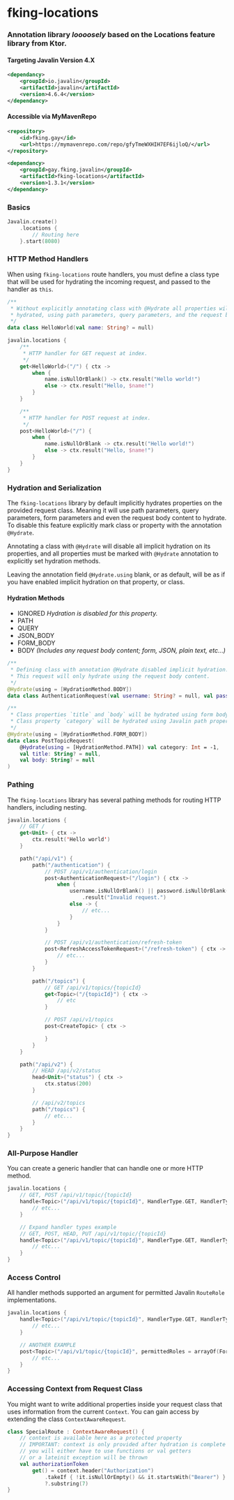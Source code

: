 # fking-locations

### Annotation library _loooosely_ based on the Locations feature library from Ktor.

#### Targeting Javalin Version 4.X

```xml
<dependancy>
    <groupId>io.javalin</groupId>
    <artifactId>javalin</artifactId>
    <version>4.6.4</version>
</dependancy>
```

#### Accessible via MyMavenRepo
```xml
<repository>
    <id>fking.gay</id>
    <url>https://mymavenrepo.com/repo/gfyTmeWXHIH7EF6ijloQ/</url>
</repository>
```

```xml
<dependancy>
    <groupId>gay.fking.javalin</groupId>
    <artifactId>fking-locations</artifactId>
    <version>1.3.1</version>
</dependancy>
```

### Basics

```kotlin
Javalin.create()
    .locations {
        // Routing here
    }.start(8080)
```

### HTTP Method Handlers

When using `fking-locations` route handlers, you must define a class type that will be used for hydrating the incoming
request, and passed to the handler as `this`.

```kotlin
/**
 * Without explicitly annotating class with @Hydrate all properties will be implicitly
 * hydrated, using path parameters, query parameters, and the request body.
 */
data class HelloWorld(val name: String? = null)

javalin.locations {
    /**
     * HTTP handler for GET request at index.
     */
    get<HelloWorld>("/") { ctx ->
        when {
            name.isNullOrBlank() -> ctx.result("Hello world!")
            else -> ctx.result("Hello, $name!")
        }
    }

    /**
     * HTTP handler for POST request at index.
     */
    post<HelloWorld>("/") {
        when {
            name.isNullOrBlank -> ctx.result("Hello world!")
            else -> ctx.result("Hello, $name!")
        }
    }
}
```

### Hydration and Serialization

The `fking-locations` library by default implicitly hydrates properties on the provided request class.
Meaning it will use path parameters, query parameters, form parameters and even the request body content to hydrate.
To disable this feature explicitly mark class or property with the annotation `@Hydrate`.

Annotating a class with `@Hydrate` will disable all implicit hydration on its properties,
and all properties must be marked with `@Hydrate` annotation to explicitly set hydration methods.

Leaving the annotation field `@Hydrate.using` blank, or as default, will be as if you have enabled implicit hydration on
that property, or class.

#### Hydration Methods

- IGNORED _Hydration is disabled for this property._
- PATH
- QUERY
- JSON_BODY
- FORM_BODY
- BODY _(Includes any request body content; form, JSON, plain text, etc...)_

```kotlin
/**
 * Defining class with annotation @Hydrate disabled implicit hydration.
 * This request will only hydrate using the request body content.
 */
@Hydrate(using = [HydrationMethod.BODY])
data class AuthenticationRequest(val username: String? = null, val password: String? = null)
```

```kotlin
/**
 * Class properties `title` and `body` will be hydrated using form body content.
 * Class property `category` will be hydrated using Javalin path properties.
 */
@Hydrate(using = [HydrationMethod.FORM_BODY])
data class PostTopicRequest(
    @Hydrate(using = [HydrationMethod.PATH]) val category: Int = -1,
    val title: String? = null,
    val body: String? = null
)
```

### Pathing

The `fking-locations` library has several pathing methods for routing HTTP handlers, including nesting.

```kotlin
javalin.locations {
    // GET /
    get<Unit> { ctx ->
        ctx.result('Hello world')
    }

    path("/api/v1") {
        path("/authentication") {
            // POST /api/v1/authentication/login
            post<AuthenticationRequest>("/login") { ctx ->
                when {
                    username.isNullOrBlank() || password.isNullOrBlank() -> ctx.statusCode(400)
                        .result("Invalid request.")
                    else -> {
                        // etc...
                    }
                }
            }

            // POST /api/v1/authentication/refresh-token
            post<RefreshAccessTokenRequest>("/refresh-token") { ctx ->
                // etc...
            }
        }

        path("/topics") {
            // GET /api/v1/topics/{topicId}
            get<Topic>("/{topicId}") { ctx ->
                // etc
            }

            // POST /api/v1/topics
            post<CreateTopic> { ctx ->

            }
        }
    }

    path("/api/v2") {
        // HEAD /api/v2/status
        head<Unit>("status") { ctx ->
            ctx.status(200)
        }

        // /api/v2/topics
        path("/topics") {
            // etc...
        }
    }
}
```

### All-Purpose Handler

You can create a generic handler that can handle one or more HTTP method.

```kotlin
javalin.locations {
    // GET, POST /api/v1/topic/{topicId}
    handle<Topic>("/api/v1/topic/{topicId}", HandlerType.GET, HandlerType.POST) { ctx ->
        // etc...
    }

    // Expand handler types example
    // GET, POST, HEAD, PUT /api/v1/topic/{topicId}
    handle<Topic>("/api/v1/topic/{topicId}", HandlerType.GET, HandlerType.POST, HandlerType.HEAD, HandlerType.PUT) { ctx ->
        // etc...
    }
}
```

### Access Control

All handler methods supported an argument for permitted Javalin `RouteRole` implementations.

```kotlin
javalin.locations {
    handle<Topic>("/api/v1/topic/{topicId}", HandlerType.GET, HandlerType.POST, permittedRoles = arrayOf(ForumRole.GUEST, ForumRole.USER)) { ctx ->
        // etc...
    }

    // ANOTHER EXAMPLE
    post<Topic>("/api/v1/topic/{topicId}", permittedRoles = arrayOf(ForumRole.GUEST, ForumRole.USER)) { ctx ->
        // etc...
    }
}
```

### Accessing Context from Request Class

You might want to write additional properties inside your request class that uses information
from the current `Context`. You can gain access by extending the class `ContextAwareRequest`.

```kotlin
class SpecialRoute : ContextAwareRequest() {
    // context is available here as a protected property
    // IMPORTANT: context is only provided after hydration is complete
    // you will either have to use functions or val getters
    // or a lateinit exception will be thrown
    val authorizationToken
        get() = context.header("Authorization")
            .takeIf { !it.isNullOrEmpty() && it.startsWith("Bearer") }
            ?.substring(7)
}
```